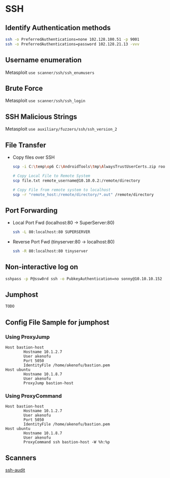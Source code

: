 # SSH
## Identify Authentication methods
```bash
ssh -o PreferredAuthentications=none 102.128.100.51 -p 9001
ssh -o PreferredAuthentications=password 102.128.21.13 -vvv
```

## Username enumeration
Metasploit `use scanner/ssh/ssh_enumusers`

## Brute Force
Metasploit `use scanner/ssh/ssh_login`

## SSH Malicious Strings
Metasploit `use auxiliary/fuzzers/ssh/ssh_version_2`

## File Transfer
- Copy files over SSH
	```bash
	scp -i C:\temp\op6 C:\AndroidTools\tmp\AlwaysTrustUserCerts.zip root@192.168.1.17:/sdcard
	
	# Copy Local File to Remote System
	scp file.txt remote_username@10.10.0.2:/remote/directory
	
	# Copy File from remote system to localhost
	scp -r "remote_host:/remote/directory/*.out" /remote/directory
	
	```
	
	
## Port Forwarding
- Local Port  Fwd (localhost:80 -> SuperServer:80)
	```bash
	ssh -L 80:localhost:80 SUPERSERVER
	```
- Reverse Port Fwd (tinyserver:80 -> localhost:80)
	```bash
	ssh -R 80:localhost:80 tinyserver
	``` 


## Non-interactive log on
```bash
sshpass -p P@ssw0rd ssh -o PubkeyAuthentication=no sonny@10.10.10.152
```

## Jumphost
```bash
TODO
```

## Config File Sample for jumphost
### Using ProxyJump
```vim
Host bastion-host
        Hostname 10.1.2.7
        User akenofu
        Port 5050
        IdentityFile /home/akenofu/bastion.pem
Host ubuntu
        Hostname 10.1.8.7
        User akenofu
		ProxyJump bastion-host
```

### Using ProxyCommand
```vim
Host bastion-host
        Hostname 10.1.2.7
        User akenofu
        Port 5050
        IdentityFile /home/akenofu/bastion.pem
Host ubuntu
        Hostname 10.1.8.7
        User akenofu
        ProxyCommand ssh bastion-host -W %h:%p
```

## Scanners
[ssh-audit](https://github.com/jtesta/ssh-audit#ssh-audit)
